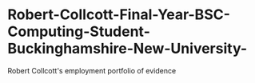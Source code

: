 # Robert-Collcott-Final-Year-BSC-Computing-Student-Buckinghamshire-New-University-
Robert Collcott's employment portfolio of evidence
